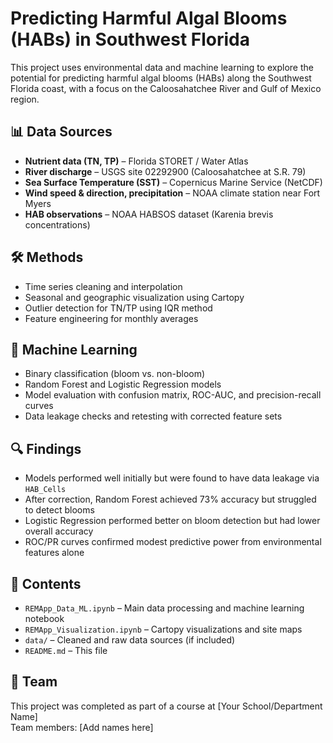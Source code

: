 # Predicting Harmful Algal Blooms (HABs) in Southwest Florida

This project uses environmental data and machine learning to explore the potential for predicting harmful algal blooms (HABs) along the Southwest Florida coast, with a focus on the Caloosahatchee River and Gulf of Mexico region.

## 📊 Data Sources

- **Nutrient data (TN, TP)** – Florida STORET / Water Atlas  
- **River discharge** – USGS site 02292900 (Caloosahatchee at S.R. 79)  
- **Sea Surface Temperature (SST)** – Copernicus Marine Service (NetCDF)  
- **Wind speed & direction, precipitation** – NOAA climate station near Fort Myers  
- **HAB observations** – NOAA HABSOS dataset (Karenia brevis concentrations)  

## 🛠️ Methods

- Time series cleaning and interpolation  
- Seasonal and geographic visualization using Cartopy  
- Outlier detection for TN/TP using IQR method  
- Feature engineering for monthly averages  

## 🧠 Machine Learning

- Binary classification (bloom vs. non-bloom)  
- Random Forest and Logistic Regression models  
- Model evaluation with confusion matrix, ROC-AUC, and precision-recall curves  
- Data leakage checks and retesting with corrected feature sets  

## 🔍 Findings

- Models performed well initially but were found to have data leakage via `HAB_Cells`  
- After correction, Random Forest achieved 73% accuracy but struggled to detect blooms  
- Logistic Regression performed better on bloom detection but had lower overall accuracy  
- ROC/PR curves confirmed modest predictive power from environmental features alone  

## 📁 Contents

- `REMApp_Data_ML.ipynb` – Main data processing and machine learning notebook  
- `REMApp_Visualization.ipynb` – Cartopy visualizations and site maps  
- `data/` – Cleaned and raw data sources (if included)  
- `README.md` – This file  

## 👥 Team

This project was completed as part of a course at [Your School/Department Name]  
Team members: [Add names here]
